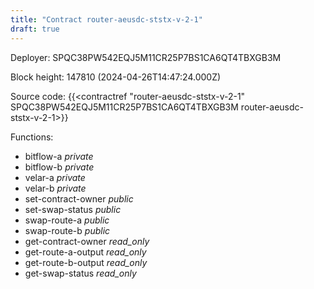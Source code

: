 ```yaml
---
title: "Contract router-aeusdc-ststx-v-2-1"
draft: true
---
```

Deployer: SPQC38PW542EQJ5M11CR25P7BS1CA6QT4TBXGB3M


 



Block height: 147810 (2024-04-26T14:47:24.000Z)

Source code: {{<contractref "router-aeusdc-ststx-v-2-1" SPQC38PW542EQJ5M11CR25P7BS1CA6QT4TBXGB3M router-aeusdc-ststx-v-2-1>}}

Functions:

* bitflow-a _private_
* bitflow-b _private_
* velar-a _private_
* velar-b _private_
* set-contract-owner _public_
* set-swap-status _public_
* swap-route-a _public_
* swap-route-b _public_
* get-contract-owner _read_only_
* get-route-a-output _read_only_
* get-route-b-output _read_only_
* get-swap-status _read_only_

